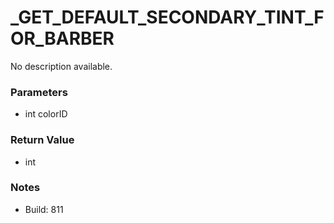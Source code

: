 # _GET_DEFAULT_SECONDARY_TINT_FOR_BARBER

No description available.

### Parameters
* int colorID

### Return Value
* int

### Notes
* Build: 811

